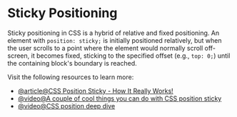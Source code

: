 # Sticky Positioning

Sticky positioning in CSS is a hybrid of relative and fixed positioning. An element with `position: sticky;` is initially positioned relatively, but when the user scrolls to a point where the element would normally scroll off-screen, it becomes fixed, sticking to the specified offset (e.g., `top: 0;`) until the containing block's boundary is reached.

Visit the following resources to learn more:

- [@article@CSS Position Sticky - How It Really Works!](https://elad.medium.com/css-position-sticky-how-it-really-works-54cd01dc2d46)
- [@video@A couple of cool things you can do with CSS position sticky](https://www.youtube.com/watch?v=8TyoihVGErI)
- [@video@CSS position deep dive](https://www.youtube.com/watch?v=fF_NVrd1s14)